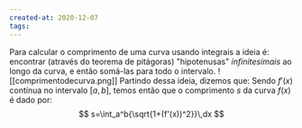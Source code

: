 ```yaml
---
created-at: 2020-12-07
tags:
---
```

Para calcular o comprimento de uma curva usando integrais a ideia é: encontrar (através do teorema de pitágoras) "hipotenusas" *infinitesimais* ao longo da curva, e então somá-las para todo o intervalo. 
![[comprimentodecurva.png]]
Partindo dessa ideia, dizemos que:
Sendo $f'(x)$ contínua no intervalo $[a,b]$, temos então que o comprimento $s$ da curva $f(x)$ é dado por:
$$
  s=\int_a^b{\sqrt{1+(f'(x))^2}}\,dx
$$